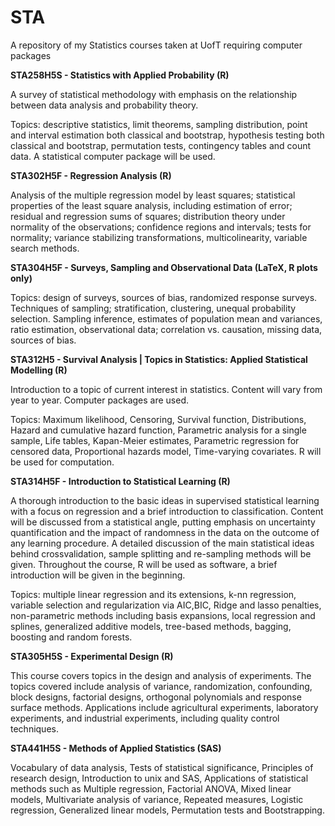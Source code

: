 # STA
A repository of my Statistics courses taken at UofT requiring computer packages

**STA258H5S - Statistics with Applied Probability (R)**

A survey of statistical methodology with emphasis on the relationship between data analysis and probability theory.

Topics: descriptive statistics, limit theorems, sampling distribution, point and interval estimation both classical and bootstrap, hypothesis testing both classical and bootstrap, permutation tests, contingency tables and count data. A statistical computer package will be used.

**STA302H5F - Regression Analysis (R)**

Analysis of the multiple regression model by least squares; statistical properties of the least square analysis, including estimation of error; residual and regression sums of squares; distribution theory under normality of the observations; confidence regions and intervals; tests for normality; variance stabilizing transformations, multicolinearity, variable search methods.

**STA304H5F - Surveys, Sampling and Observational Data (LaTeX, R plots only)**

Topics: design of surveys, sources of bias, randomized response surveys. Techniques of sampling; stratification, clustering, unequal probability selection. Sampling inference, estimates of population mean and variances, ratio estimation, observational data; correlation vs. causation, missing data, sources of bias. 

**STA312H5 - Survival Analysis | Topics in Statistics: Applied Statistical Modelling (R)**

Introduction to a topic of current interest in statistics. Content will vary from year to year. Computer packages are used.

Topics: Maximum likelihood, Censoring, Survival function, Distributions, Hazard and cumulative hazard function, Parametric analysis for a single sample, Life tables, Kapan-Meier estimates, Parametric regression for censored data, Proportional hazards model, Time-varying covariates. R will be used for computation.

**STA314H5F - Introduction to Statistical Learning (R)**

A thorough introduction to the basic ideas in supervised statistical learning with a focus on regression and a brief introduction to classification. Content will be discussed from a statistical angle, putting emphasis on uncertainty quantification and the impact of randomness in the data on the outcome of any learning procedure. A detailed discussion of the main statistical ideas behind crossvalidation, sample splitting and re-sampling methods will be given. Throughout the course, R will be used as software, a brief introduction will be given in the beginning.


Topics: multiple linear regression and its extensions, k-nn regression, variable selection and regularization via AIC,BIC, Ridge and lasso penalties, non-parametric methods including basis expansions, local regression and splines, generalized additive models, tree-based methods, bagging, boosting and random forests. 

**STA305H5S - Experimental Design (R)**

This course covers topics in the design and analysis of experiments. The topics covered include analysis of variance, randomization, confounding, block designs, factorial designs, orthogonal polynomials and response surface methods. Applications include agricultural experiments, laboratory experiments, and industrial experiments, including quality control techniques.

**STA441H5S - Methods of Applied Statistics (SAS)**

Vocabulary of data analysis, Tests of statistical significance, Principles of research design, Introduction to unix and SAS, Applications of statistical methods such as Multiple regression, Factorial ANOVA, Mixed linear models, Multivariate analysis of variance, Repeated measures, Logistic regression, Generalized linear models, Permutation tests and Bootstrapping.
